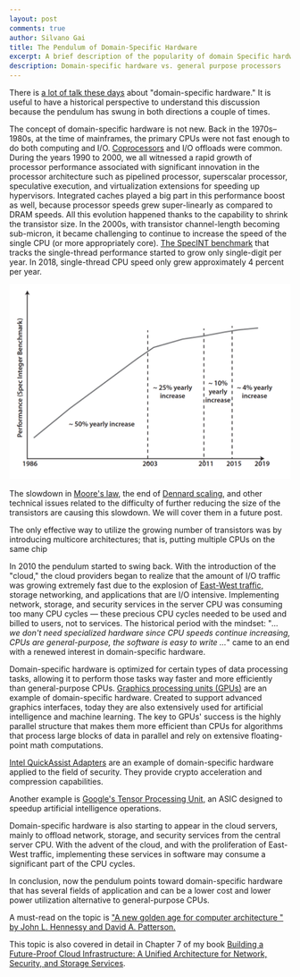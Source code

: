```yaml
---
layout: post
comments: true
author: Silvano Gai
title: The Pendulum of Domain-Specific Hardware
excerpt: A brief description of the popularity of domain Specific hardware and the reasons behind it
description: Domain-specific hardware vs. general purpose processors
---
```

There is [a lot of talk these days](https://www.nextplatform.com/2020/02/03/vertical-integration-is-eating-the-datacenter-part-two/) about "domain-specific hardware." It is useful to have a historical perspective to understand this discussion because the pendulum has swung in both directions a couple of times.

The concept of domain-specific hardware is not new. Back in the 1970s–1980s, at the time of mainframes, the primary CPUs were not fast enough to do both computing and I/O. [Coprocessors](https://en.wikipedia.org/wiki/Coprocessor) and I/O offloads were common. During the years 1990 to 2000, we all witnessed a rapid growth of processor performance associated with significant innovation in the processor architecture such as pipelined processor, superscalar processor, speculative execution, and virtualization extensions for speeding up hypervisors. Integrated caches played a big part in this performance boost as well, because processor speeds grew super-linearly as compared to DRAM speeds. All this evolution happened thanks to the capability to shrink the transistor size. In the 2000s, with transistor channel-length becoming sub-micron, it became challenging to continue to increase the speed of the single CPU (or more appropriately core). [The SpecINT benchmark](https://en.wikipedia.org/wiki/SPECint) that tracks the single-thread performance started to grow only single-digit per year. In 2018, single-thread CPU speed only grew approximately 4 percent per year.  

![Book Cover](/assets/images/specint.png)

The slowdown in [Moore's law](https://en.wikipedia.org/wiki/Moore%27s_law), the end of [Dennard scaling](https://en.wikipedia.org/wiki/Dennard_scaling), and other technical issues related to the difficulty of further reducing the size of the transistors are causing this slowdown. We will cover them in a future post.

The only effective way to utilize the growing number of transistors was by introducing multicore architectures; that is, putting multiple CPUs on the same chip

In 2010 the pendulum started to swing back. With the introduction of the "cloud," the cloud providers began to realize that the amount of I/O traffic was growing extremely fast due to the explosion of [East-West traffic,](https://en.wikipedia.org/wiki/East-west_traffic) storage networking, and applications that are I/O intensive. Implementing network, storage, and security services in the server CPU was consuming too many CPU cycles — these precious CPU cycles needed to be used and billed to users, not to services.
The historical period with the mindset: "*... we don't need specialized hardware since CPU speeds continue increasing, CPUs are general-purpose, the software is easy to write …*" came to an end with a renewed interest in domain-specific hardware.

Domain-specific hardware is optimized for certain types of data processing tasks, allowing it to perform those tasks way faster and more efficiently than general-purpose CPUs. [Graphics processing units (GPUs)](https://en.wikipedia.org/wiki/Graphics_processing_unit) are an example of domain-specific hardware. Created to support advanced graphics interfaces, today they are also extensively used for artificial intelligence and machine learning. The key to GPUs' success is the highly parallel structure that makes them more efficient than CPUs for algorithms that process large blocks of data in parallel and rely on extensive floating-point math computations.

[Intel QuickAssist Adapters](https://software.intel.com/en-us/networking/quickassist) are an example of domain-specific hardware applied to the field of security. They provide crypto acceleration and compression capabilities.

Another example is [Google's Tensor Processing Unit,](https://en.wikipedia.org/wiki/Tensor_processing_unit) an ASIC designed to speedup artificial intelligence operations.

Domain-specific hardware is also starting to appear in the cloud servers, mainly to offload network, storage, and security services from the central server CPU. With the advent of the cloud, and with the proliferation of East-West traffic, implementing these services in software may consume a significant part of the CPU cycles.

In conclusion, now the pendulum points toward domain-specific hardware that has several fields of application and can be a lower cost and lower power utilization alternative to general-purpose CPUs.

A must-read on the topic is ["A new golden age for computer architecture " by John L. Hennessy and David A. Patterson.](https://dl.acm.org/doi/abs/10.1145/3282307)

This topic is also covered in detail in Chapter 7 of my book [Building a Future-Proof Cloud Infrastructure: A Unified Architecture for Network, Security, and Storage Services](http://www.informit.com/store/distributed-services-architectureseffectively-deploying-9780136624097).
